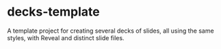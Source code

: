 # decks-template
A template project for creating several decks of slides, all using the same styles, with Reveal and distinct slide files.
